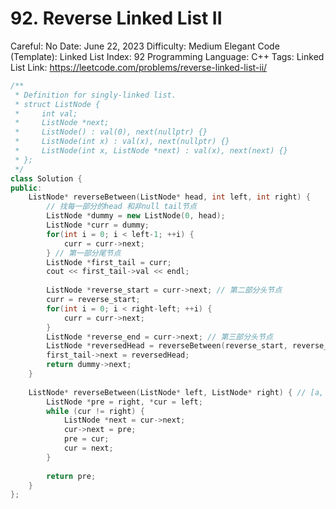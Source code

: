 # 92. Reverse Linked List II

Careful: No
Date: June 22, 2023
Difficulty: Medium
Elegant Code (Template): Linked List
Index: 92
Programming Language: C++
Tags: Linked List
Link: https://leetcode.com/problems/reverse-linked-list-ii/

```cpp
/**
 * Definition for singly-linked list.
 * struct ListNode {
 *     int val;
 *     ListNode *next;
 *     ListNode() : val(0), next(nullptr) {}
 *     ListNode(int x) : val(x), next(nullptr) {}
 *     ListNode(int x, ListNode *next) : val(x), next(next) {}
 * };
 */
class Solution {
public:
    ListNode* reverseBetween(ListNode* head, int left, int right) {
        // 找每一部分的head 和非null tail节点
        ListNode *dummy = new ListNode(0, head);
        ListNode *curr = dummy;
        for(int i = 0; i < left-1; ++i) {
            curr = curr->next;
        } // 第一部分尾节点
        ListNode *first_tail = curr;
        cout << first_tail->val << endl;
        
        ListNode *reverse_start = curr->next; // 第二部分头节点
        curr = reverse_start;
        for(int i = 0; i < right-left; ++i) {
            curr = curr->next;
        }
        ListNode *reverse_end = curr->next; // 第三部分头节点
        ListNode *reversedHead = reverseBetween(reverse_start, reverse_end);
        first_tail->next = reversedHead;
        return dummy->next;
    }
    
    ListNode* reverseBetween(ListNode* left, ListNode* right) { // [a, b)
        ListNode *pre = right, *cur = left;
        while (cur != right) {
            ListNode *next = cur->next;
            cur->next = pre;
            pre = cur;
            cur = next;
        }
        
        return pre;
    }
};
```